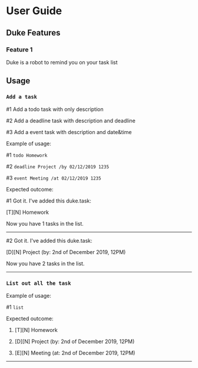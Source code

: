 # User Guide

## Duke Features 

### Feature 1 
Duke is a robot to remind you on your task list

## Usage

### `Add a task`

#1 Add a todo task with only description

#2 Add a deadline task with description and deadline 

#3 Add a event task with description and date&time 

Example of usage: 

#1 `todo Homework`

#2 `deadline Project /by 02/12/2019 1235`

#3 `event Meeting /at 02/12/2019 1235`

Expected outcome:

#1 Got it. I've added this duke.task: 

   [T][N] Homework

Now you have 1 tasks in the list.
_____________________________________________________

#2 Got it. I've added this duke.task: 

[D][N] Project (by: 2nd of December 2019, 12PM)

Now you have 2 tasks in the list.
_____________________________________________________

### `List out all the task`
Example of usage:

#1 `list`

Expected outcome:

1. [T][N] Homework

2. [D][N] Project (by: 2nd of December 2019, 12PM)

3. [E][N] Meeting (at: 2nd of December 2019, 12PM)
_____________________________________________________

